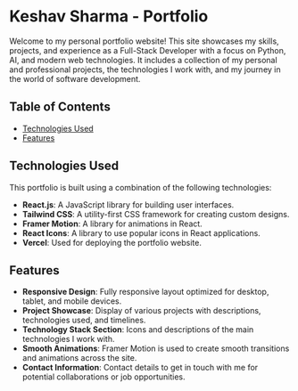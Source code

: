 # Keshav Sharma - Portfolio

Welcome to my personal portfolio website! This site showcases my skills, projects, and experience as a Full-Stack Developer with a focus on Python, AI, and modern web technologies. It includes a collection of my personal and professional projects, the technologies I work with, and my journey in the world of software development.

## Table of Contents

- [Technologies Used](#technologies-used)
- [Features](#features)

## Technologies Used

This portfolio is built using a combination of the following technologies:

- **React.js**: A JavaScript library for building user interfaces.
- **Tailwind CSS**: A utility-first CSS framework for creating custom designs.
- **Framer Motion**: A library for animations in React.
- **React Icons**: A library to use popular icons in React applications.
- **Vercel**: Used for deploying the portfolio website.

## Features

- **Responsive Design**: Fully responsive layout optimized for desktop, tablet, and mobile devices.
- **Project Showcase**: Display of various projects with descriptions, technologies used, and timelines.
- **Technology Stack Section**: Icons and descriptions of the main technologies I work with.
- **Smooth Animations**: Framer Motion is used to create smooth transitions and animations across the site.
- **Contact Information**: Contact details to get in touch with me for potential collaborations or job opportunities.
